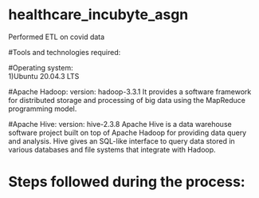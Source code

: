 # healthcare_incubyte_asgn
Performed ETL on covid data


#Tools and technologies required:

#Operating system:  
1)Ubuntu 20.04.3 LTS


#Apache Hadoop:
version: hadoop-3.3.1
It provides a software framework for distributed storage and processing of big data using the MapReduce programming model.

#Apache Hive:
version: hive-2.3.8
Apache Hive is a data warehouse software project built on top of Apache Hadoop for providing data query and analysis. Hive gives an SQL-like interface to query data stored in various databases and file systems that integrate with Hadoop.

# Steps followed during the process:
